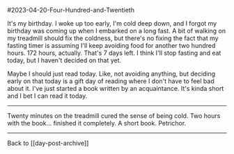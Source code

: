 #2023-04-20-Four-Hundred-and-Twentieth

It's my birthday.  I woke up too early, I'm cold deep down, and I forgot my birthday was coming up when I embarked on a long fast.  A bit of walking on my treadmill should fix the coldness, but there's no fixing the fact that my fasting timer is assuming I'll keep avoiding food for another two hundred hours.  172 hours, actually.  That's 7 days left.  I think I'll stop fasting and eat today, but I haven't decided on that yet.

Maybe I should just read today.  Like, not avoiding anything, but deciding early on that today is a gift day of reading where I don't have to feel bad about it.  I've just started a book written by an acquaintance.  It's kinda short and I bet I can read it today.

---
Twenty minutes on the treadmill cured the sense of being cold.  Two hours with the book... finished it completely.  A short book.  Petrichor.

---
Back to [[day-post-archive]]